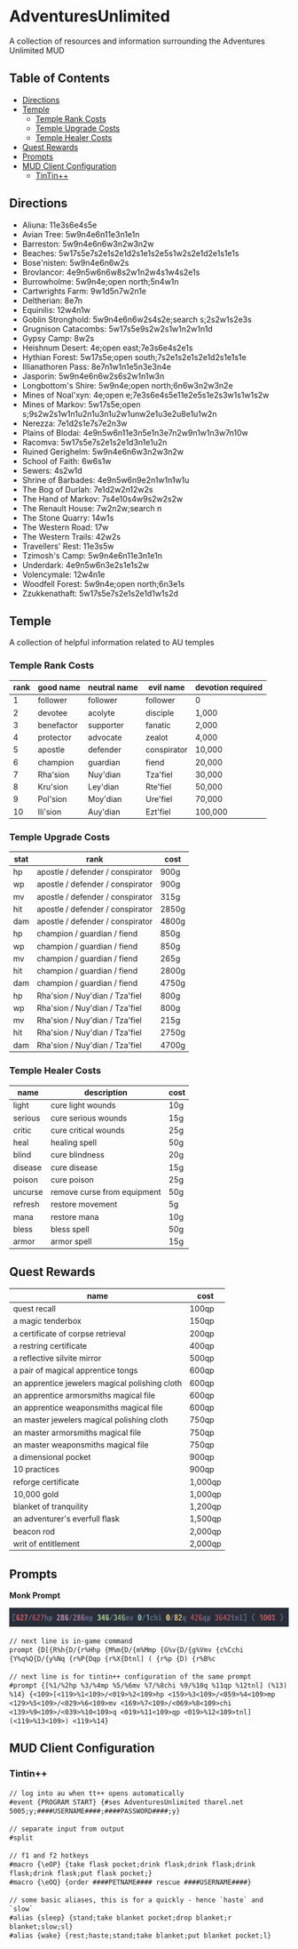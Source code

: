# AdventuresUnlimited
A collection of resources and information surrounding the Adventures Unlimited MUD

## Table of Contents
- [Directions](#directions)
- [Temple](#temple)
  - [Temple Rank Costs](#temple-rank-costs)
  - [Temple Upgrade Costs](#temple-upgrade-costs)
  - [Temple Healer Costs](#temple-healer-costs)
- [Quest Rewards](#quest-rewards)
- [Prompts](#prompts)
- [MUD Client Configuration](#mud-client-configuration)
  - [TinTin++](#tintin)

## Directions
- Aliuna: 11e3s6e4s5e
- Avian Tree: 5w9n4e6n11e3n1e1n
- Barreston: 5w9n4e6n6w3n2w3n2w
- Beaches: 5w17s5e7s2e1s2e1d2s1e1s2e5s1w2s2e1d2e1s1e1s
- Bose'nisten: 5w9n4e6n6w2s
- Brovlancor: 4e9n5w6n6w8s2w1n2w4s1w4s2e1s
- Burrowholme: 5w9n4e;open north;5n4w1n
- Cartwrights Farm: 9w1d5n7w2n1e
- Deltherian: 8e7n
- Equinilis: 12w4n1w
- Goblin Stronghold: 5w9n4e6n6w2s4s2e;search s;2s2w1s2e3s
- Grugnison Catacombs: 5w17s5e9s2w2s1w1n2w1n1d
- Gypsy Camp: 8w2s
- Heishnum Desert: 4e;open east;7e3s6e4s2e1s
- Hythian Forest: 5w17s5e;open south;7s2e1s2e1s2e1d2s1e1s1e
- Illianathoren Pass: 8e7n1w1n1e5n3e3n4e
- Jasporin: 5w9n4e6n6w2s6s2w1n1w3n
- Longbottom's Shire: 5w9n4e;open north;6n6w3n2w3n2e
- Mines of Noal'xyn: 4e;open e;7e3s6e4s5e11e2e5s1e2s3w1s1w1s2w
- Mines of Markov: 5w17s5e;open s;9s2w2s1w1n1u2n1u3n1u2w1unw2e1u3e2u8e1u1w2n
- Nerezza: 7e1d2s1e7s7e2n3w
- Plains of Blodai: 4e9n5w6n11e3n5e1n3e7n2w9n1w1n3w7n10w
- Racomva: 5w17s5e7s2e1s2e1d3n1e1u2n
- Ruined Gerighelm: 5w9n4e6n6w3n2w3n2w
- School of Faith: 6w6s1w
- Sewers: 4s2w1d
- Shrine of Barbades: 4e9n5w6n9e2n1w1n1w1u
- The Bog of Durlah: 7e1d2w2n12w2s
- The Hand of Markov: 7s4e10s4w9s2w2s2w
- The Renault House: 7w2n2w;search n
- The Stone Quarry: 14w1s
- The Western Road: 17w
- The Western Trails: 42w2s
- Travellers' Rest: 11e3s5w
- Tzimosh's Camp: 5w9n4e6n11e3n1e1n
- Underdark: 4e9n5w6n3e2s1e1s2w
- Volencymale: 12w4n1e
- Woodfell Forest: 5w9n4e;open north;6n3e1s
- Zzukkenathaft: 5w17s5e7s2e1s2e1d1w1s2d

## Temple
A collection of helpful information related to AU temples

### Temple Rank Costs
| rank | good name | neutral name | evil name | devotion required |
| --- | --- | --- | --- | --- |
| 1 | follower | follower | follower | 0 |
| 2 | devotee | acolyte | disciple | 1,000 |
| 3 | benefactor | supporter | fanatic | 2,000 |
| 4 | protector | advocate | zealot | 4,000 |
| 5 | apostle | defender | conspirator | 10,000 |
| 6 | champion | guardian | fiend | 20,000 |
| 7 | Rha'sion | Nuy'dian | Tza'fiel | 30,000 |
| 8 | Kru'sion | Ley'dian | Rte'fiel | 50,000 |
| 9 | Pol'sion | Moy'dian | Ure'fiel | 70,000 |
| 10 | Ili'sion | Auy'dian | Ezt'fiel | 100,000 |

### Temple Upgrade Costs
| stat | rank | cost |
| --- | --- | --- | 
| hp | apostle / defender / conspirator | 900g |
| wp | apostle / defender / conspirator | 900g |
| mv | apostle / defender / conspirator | 315g |
| hit | apostle / defender / conspirator | 2850g |
| dam | apostle / defender / conspirator | 4800g |
| hp | champion / guardian / fiend | 850g |
| wp | champion / guardian / fiend | 850g |
| mv | champion / guardian / fiend | 265g |
| hit | champion / guardian / fiend | 2800g |
| dam | champion / guardian / fiend | 4750g |
| hp | Rha'sion / Nuy'dian / Tza'fiel | 800g |
| wp | Rha'sion / Nuy'dian / Tza'fiel | 800g |
| mv | Rha'sion / Nuy'dian / Tza'fiel | 215g |
| hit | Rha'sion / Nuy'dian / Tza'fiel | 2750g |
| dam | Rha'sion / Nuy'dian / Tza'fiel | 4700g |

### Temple Healer Costs
| name | description | cost |
| --- | --- | --- | 
| light | cure light wounds | 10g | 
| serious | cure serious wounds | 15g | 
| critic | cure critical wounds | 25g | 
| heal | healing spell | 50g | 
| blind | cure blindness | 20g | 
| disease | cure disease | 15g | 
| poison | cure poison | 25g | 
| uncurse | remove curse from equipment | 50g | 
| refresh | restore movement | 5g | 
| mana | restore mana | 10g | 
| bless | bless spell | 50g | 
| armor | armor spell | 15g | 

## Quest Rewards
| name | cost |
| --- | --- | 
| quest recall | 100qp | 
| a magic tenderbox | 150qp | 
| a certificate of corpse retrieval | 200qp | 
| a restring certificate | 400qp | 
| a reflective silvite mirror | 500qp | 
| a pair of magical apprentice tongs | 600qp | 
| an apprentice jewelers magical polishing cloth | 600qp | 
| an apprentice armorsmiths magical file | 600qp | 
| an apprentice weaponsmiths magical file | 600qp | 
| an master jewelers magical polishing cloth | 750qp | 
| an master armorsmiths magical file | 750qp | 
| an master weaponsmiths magical file | 750qp | 
| a dimensional pocket | 900qp | 
| 10 practices | 900qp | 
| reforge certificate | 1,000qp | 
| 10,000 gold | 1,000qp | 
| blanket of tranquility | 1,200qp | 
| an adventurer's everfull flask | 1,500qp | 
| beacon rod | 2,000qp | 
| writ of entitlement | 2,000qp | 

## Prompts

**Monk Prompt**

![monk prompt example](./monkPromptExample.png)
```
// next line is in-game command
prompt {D[{R%h{D/{r%Hhp {M%m{D/{m%Mmp {G%v{D/{g%Vmv {c%Cchi {Y%q%Q{D/{y%Nq {r%P{Dqp {r%X{Dtnl] ( {r%p {D) {r%B%c

// next line is for tintin++ configuration of the same prompt
#prompt {[%1/%2hp %3/%4mp %5/%6mv %7/%8chi %9/%10q %11qp %12tnl] (%13) %14} {<109>[<119>%1<109>/<019>%2<109>hp <159>%3<109>/<059>%4<109>mp <129>%5<109>/<029>%6<109>mv <169>%7<109>/<069>%8<109>chi <139>%9<109>/<039>%10<109>q <019>%11<109>qp <019>%12<109>tnl] (<119>%13<109>) <119>%14}
```

## MUD Client Configuration
### Tintin++
```
// log into au when tt++ opens automatically
#event {PROGRAM START} {#ses AdventuresUnlimited tharel.net 5005;y;####USERNAME####;####PASSWORD####;y}

// separate input from output
#split

// f1 and f2 hotkeys
#macro {\eOP} {take flask pocket;drink flask;drink flask;drink flask;drink flask;put flask pocket;}
#macro {\eOQ} {order ####PETNAME#### rescue ####USERNAME####}

// some basic aliases, this is for a quickly - hence `haste` and `slow`
#alias {sleep} {stand;take blanket pocket;drop blanket;r blanket;slow;sl}
#alias {wake} {rest;haste;stand;take blanket;put blanket pocket;l}
```
